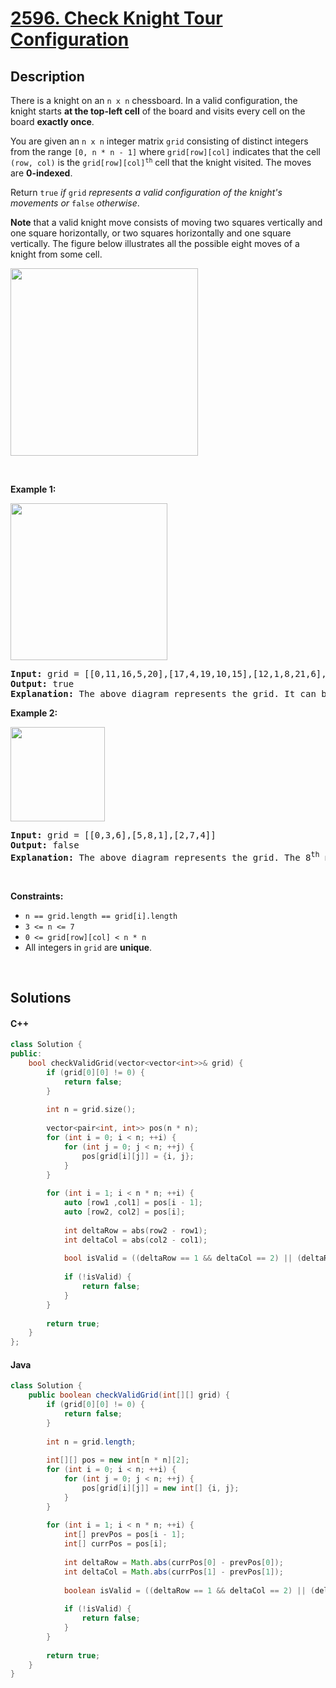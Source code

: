 # [2596. Check Knight Tour Configuration](https://leetcode.com/problems/check-knight-tour-configuration)

## Description

<p>There is a knight on an <code>n x n</code> chessboard. In a valid configuration, the knight starts <strong>at the top-left cell</strong> of the board and visits every cell on the board <strong>exactly once</strong>.</p>

<p>You are given an <code>n x n</code> integer matrix <code>grid</code> consisting of distinct integers from the range <code>[0, n * n - 1]</code> where <code>grid[row][col]</code> indicates that the cell <code>(row, col)</code> is the <code>grid[row][col]<sup>th</sup></code> cell that the knight visited. The moves are <strong>0-indexed</strong>.</p>

<p>Return <code>true</code> <em>if</em> <code>grid</code> <em>represents a valid configuration of the knight&#39;s movements or</em> <code>false</code> <em>otherwise</em>.</p>

<p><strong>Note</strong> that a valid knight move consists of moving two squares vertically and one square horizontally, or two squares horizontally and one square vertically. The figure below illustrates all the possible eight moves of a knight from some cell.</p>
<img alt="" src="https://fastly.jsdelivr.net/gh/doocs/leetcode@main/solution/2500-2599/2596.Check%20Knight%20Tour%20Configuration/images/knight.png" style="width: 300px; height: 300px;" />
<p>&nbsp;</p>
<p><strong class="example">Example 1:</strong></p>
<img alt="" src="https://fastly.jsdelivr.net/gh/doocs/leetcode@main/solution/2500-2599/2596.Check%20Knight%20Tour%20Configuration/images/yetgriddrawio-5.png" style="width: 251px; height: 251px;" />
<pre>
<strong>Input:</strong> grid = [[0,11,16,5,20],[17,4,19,10,15],[12,1,8,21,6],[3,18,23,14,9],[24,13,2,7,22]]
<strong>Output:</strong> true
<strong>Explanation:</strong> The above diagram represents the grid. It can be shown that it is a valid configuration.
</pre>

<p><strong class="example">Example 2:</strong></p>
<img alt="" src="https://fastly.jsdelivr.net/gh/doocs/leetcode@main/solution/2500-2599/2596.Check%20Knight%20Tour%20Configuration/images/yetgriddrawio-6.png" style="width: 151px; height: 151px;" />
<pre>
<strong>Input:</strong> grid = [[0,3,6],[5,8,1],[2,7,4]]
<strong>Output:</strong> false
<strong>Explanation:</strong> The above diagram represents the grid. The 8<sup>th</sup> move of the knight is not valid considering its position after the 7<sup>th</sup> move.
</pre>

<p>&nbsp;</p>
<p><strong>Constraints:</strong></p>

<ul>
    <li><code>n == grid.length == grid[i].length</code></li>
    <li><code>3 &lt;= n &lt;= 7</code></li>
    <li><code>0 &lt;= grid[row][col] &lt; n * n</code></li>
    <li>All integers in <code>grid</code> are <strong>unique</strong>.</li>
</ul>
<p>&nbsp;</p>

## Solutions

<!-- tabs:start -->

#### C++

```cpp
class Solution {
public:
    bool checkValidGrid(vector<vector<int>>& grid) {
        if (grid[0][0] != 0) {
            return false;
        }
        
        int n = grid.size();
        
        vector<pair<int, int>> pos(n * n);
        for (int i = 0; i < n; ++i) {
            for (int j = 0; j < n; ++j) {
                pos[grid[i][j]] = {i, j};
            }
        }
        
        for (int i = 1; i < n * n; ++i) {
            auto [row1 ,col1] = pos[i - 1];
            auto [row2, col2] = pos[i];
            
            int deltaRow = abs(row2 - row1);
            int deltaCol = abs(col2 - col1);
            
            bool isValid = ((deltaRow == 1 && deltaCol == 2) || (deltaRow == 2 && deltaCol == 1));
            
            if (!isValid) {
                return false;
            }
        }
        
        return true;
    }
};
```

#### Java

```java
class Solution {
    public boolean checkValidGrid(int[][] grid) {
        if (grid[0][0] != 0) {
            return false;
        }
        
        int n = grid.length;
        
        int[][] pos = new int[n * n][2];
        for (int i = 0; i < n; ++i) {
            for (int j = 0; j < n; ++j) {
                pos[grid[i][j]] = new int[] {i, j};
            }
        }
        
        for (int i = 1; i < n * n; ++i) {
            int[] prevPos = pos[i - 1];
            int[] currPos = pos[i];
            
            int deltaRow = Math.abs(currPos[0] - prevPos[0]);
            int deltaCol = Math.abs(currPos[1] - prevPos[1]);
            
            boolean isValid = ((deltaRow == 1 && deltaCol == 2) || (deltaRow == 2 && deltaCol == 1));
            
            if (!isValid) {
                return false;
            }
        }
        
        return true;
    }
}
```

<!-- tabs:end -->